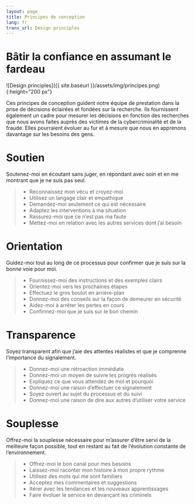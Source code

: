 ```yaml
---
layout: page
title: Principes de conception
lang: fr
trans_url: Design principles
---
```


# Bâtir la confiance en assumant le fardeau

![Design principles]({{ site.baseurl }}/assets/img/principes.png){:height="200 px"}

Ces principes de conception guident notre équipe de prestation dans la prise de décisions éclairées et fondées sur la recherche. Ils fournissent également un cadre pour mesurer les décisions en fonction des recherches que nous avons faites auprès des victimes de la cybercriminalité et de la fraude. Elles pourraient évoluer au fur et à mesure que nous en apprenons davantage sur les besoins des gens.

# Soutien

Soutenez-moi en écoutant sans juger, en répondant avec soin et en me montrant que je ne suis pas seul.

> - Reconnaissez mon vécu et croyez-moi
> - Utilisez un langage clair et empathique
> - Demandez-moi seulement ce qui est nécessaire
> - Adaptez les interventions à ma situation
> - Rassurez-moi que ce n’est pas ma faute
> - Mettez-moi en relation avec les autres services dont j’ai besoin

# Orientation

Guidez-moi tout au long de ce processus pour confirmer que je suis sur la bonne voie pour moi.

> - Fournissez-moi des instructions et des exemples clairs
> - Orientez-moi vers les prochaines étapes
> - Effectuez le gros boulot en arrière-plan
> - Donnez-moi des conseils sur la façon de demeurer en sécurité
> - Aidez-moi à arrêter les pertes en cours
> - Confirmez-moi que je suis sur le bon chemin

# Transparence

Soyez transparent afin que j’aie des attentes réalistes et que je comprenne l’importance du signalement.

> - Donnez-moi une rétroaction immédiate
> - Donnez-moi un moyen de suivre les progrès réalisés
> - Expliquez ce que vous attendez de moi et pourquoi
> - Donnez-moi une raison d’effectuer ce signalement
> - Soyez ouvert au sujet du processus et du suivi
> - Donnez-moi une raison de dire aux autres d’utiliser votre service

# Souplesse

Offrez-moi la souplesse nécessaire pour m’assurer d’être servi de la meilleure façon possible, tout en restant au fait de l’évolution constante de l’environnement.

> - Offrez-moi le bon canal pour mes besoins
> - Laissez-moi raconter mon histoire à mon propre rythme
> - Utilisez des mots qui me sont familiers
> - Acceptez mes commentaires et suggestions
> - Itérer avec les tendances et les nouveaux apprentissages
> - Faire évoluer le service en devançant les criminels
